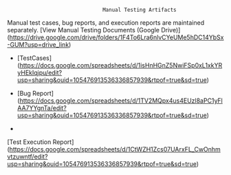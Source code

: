                                    Manual Testing Artifacts
               
Manual test cases, bug reports, and execution reports are maintained separately. 
[View Manual Testing Documents (Google Drive)]  (https://drive.google.com/drive/folders/1F4To6Lra6nlvCYeUMe5hDC14YbSx-GUM?usp=drive_link)
               


- [TestCases]
(https://docs.google.com/spreadsheets/d/1isHnHGnZ5NwiFSp0xL1xkYRyHEkIqjpu/edit?usp=sharing&ouid=105476913536336857939&rtpof=true&sd=true)



- [Bug Report] 
(https://docs.google.com/spreadsheets/d/1TV2MQpx4us4EUzl8aPC1yFlAA7YYgnTa/edit?usp=sharing&ouid=105476913536336857939&rtpof=true&sd=true)

-

  [Test Execution Report]
(https://docs.google.com/spreadsheets/d/1CtWZH1Zcs07UArxFL_CwOnhmvtzuwntf/edit?usp=sharing&ouid=105476913536336857939&rtpof=true&sd=true)
